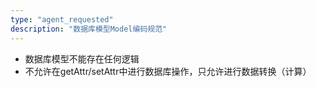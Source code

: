 ```yaml
---
type: "agent_requested"
description: "数据库模型Model编码规范"
---
```

- 数据库模型不能存在任何逻辑
- 不允许在getAttr/setAttr中进行数据库操作，只允许进行数据转换（计算）
